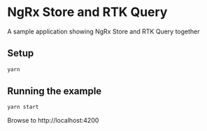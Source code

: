 # NgRx Store and RTK Query

A sample application showing NgRx Store and RTK Query together

## Setup

```sh
yarn
```

## Running the example

```sh
yarn start
```

Browse to http://localhost:4200
